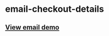 # email-checkout-details
## <a href="http://doudoufalta.com/works/emails/checkout-details.html">View email demo</a>
